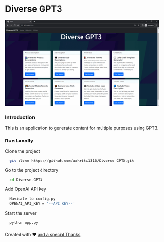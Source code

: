 # Diverse GPT3
![](https://github.com/aakriti1318/Diverse-GPT3/blob/main/sample.gif)

### Introduction
This is an application to generate content for multiple purposes using GPT3.
### Run Locally

Clone the project

```bash
  git clone https://github.com/aakriti1318/Diverse-GPT3.git
```

Go to the project directory

```bash
  cd Diverse-GPT3
```

Add OpenAI API Key
```bash
  Navidate to config.py
  OPENAI_API_KEY = '--API KEY--'
```

Start the server

```bash
  python app.py
```
### 

Created with ❤ 
<a href="https://www.youtube.com/c/SkoloOnline"> and a special Thanks </a>
